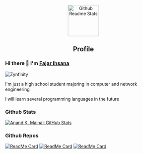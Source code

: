 <p align="center">
 <img width="100px" src="https://res.cloudinary.com/anuraghazra/image/upload/v1594908242/logo_ccswme.svg" align="center" alt="Github Readme Stats" />
 <h2 align="center">Profile</h2>
</p>

### Hi there 👋 I'm [Fajar Ihsana](https://zynfinity.github.io)


<img src="https://komarev.com/ghpvc/?username=Zynfinity" alt="Zynfinity" />

<div>
 <p>
I'm just a high school student majoring in computer and network engineering

I will learn several programming languages in the future
</p>
</div>


### Github Stats

[![Anand K. Mainali GitHub Stats](https://github-readme-stats.vercel.app/api?username=Zynfinity&show_icons=true&count_private=true)](https://github.com/Zynfinity)

### Github Repos

[![ReadMe Card](https://github-readme-stats.vercel.app/api/pin/?username=Zynfinity&repo=TelegramBot-js&show_owner=true)](https://github.com/Zynfinity/TelegramBot-js)
[![ReadMe Card](https://github-readme-stats.vercel.app/api/pin/?username=Zynfinity&repo=zx-api&show_owner=true)](https://github.com/Zynfinity/zx-api)
[![ReadMe Card](https://github-readme-stats.vercel.app/api/pin/?username=Zynfinity&repo=Scrapper&show_owner=true)](https://github.com/Zynfinity/Scrapper)
